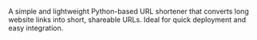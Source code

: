 A simple and lightweight Python-based URL shortener that converts long website links into short, shareable URLs. Ideal for quick deployment and easy integration.
